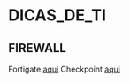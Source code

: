 # DICAS_DE_TI

## FIREWALL  
Fortigate [aqui](https://github.com/piresand/DICAS_DE_TI/tree/main/FIREWALL/FORTIGATE)
Checkpoint [aqui](https://github.com/piresand/DICAS_DE_TI/tree/main/FIREWALL/CHECKPOINT)  